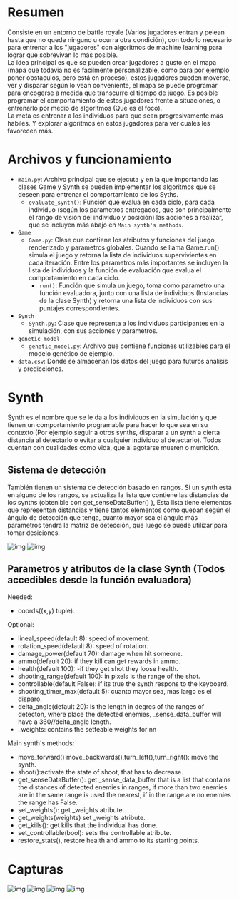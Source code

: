 <h1>Resumen</h1>
Consiste en un entorno de battle royale (Varios jugadores entran y pelean hasta que no quede ninguno u ocurra otra condición), con todo lo necesario para entrenar a los "jugadores" con algoritmos de machine learning para lograr que sobrevivan lo más posible.<br>
La idea principal es que se pueden crear jugadores a gusto en el mapa (mapa que todavia no es facilmente personalizable, como para por ejemplo poner obstaculos, pero está en proceso), estos jugadores pueden moverse, ver y disparar según lo vean conveniente, el mapa se puede programar para encogerse a medida que transcurre el tiempo de juego.
Es posible programar el comportamiento de estos jugadores frente a situaciones, o entrenarlo por medio de algoritmos (Que es el foco).<br>
La meta es entrenar a los individuos para que sean progresivamente más habiles. Y explorar algoritmos en estos jugadores para ver cuales les favorecen más.


<h1>Archivos y funcionamiento</h1>
  
* ```main.py```: Archivo principal que se ejecuta y en la que importando las clases Game y Synth se pueden implementar los algoritmos que se deseen para entrenar el comportamiento de los Syths.<br>
    * ```evaluate_synth()```: Función que evalua en cada ciclo, para cada individuo (según los parametros entregados, que son principalmente el rango de visión del individuo y posición) las acciones a realizar, que se incluyen más abajo en ```Main synth's methods```. 
* ```Game```<br>
    * ```Game.py```: Clase que contiene los atributos y funciones del juego, renderizado y parametros globales. Cuando se llama Game.run() simula el juego y retorna la lista de individuos supervivientes en cada iteración. Entre los parametros más importantes se incluyen la lista de individuos y la función de evaluación que evalua el comportamiento en cada ciclo.<br>
      * ```run()```: Función que simula un juego, toma como parametro una función evaluadora, junto con una lista de individuos (Instancias de la clase Synth) y retorna una lista de individuos con sus puntajes correspondientes.
* ```Synth```<br>
    * ```Synth.py```: Clase que representa a los individuos participantes en la simulación, con sus acciones y parametros.<br>
* ```genetic_model```<br>
   * ```genetic_model.py```: Archivo que contiene funciones utilizables para el modelo genético de ejemplo.<br>
* ```data.csv```: Donde se almacenan los datos del juego para futuros analisis y predicciones.<br>
<h1>Synth</h1>
Synth es el nombre que se le da a los individuos en la simulación y que tienen un comportamiento programable para hacer lo que sea en su contexto (Por ejemplo seguir a otros synths, disparar a un synth a cierta distancia al detectarlo o evitar a cualquier individuo al detectarlo). Todos cuentan con cualidades como vida, que al agotarse mueren o munición.<br>
<h2>Sistema de detección</h2>
También tienen un sistema de detección basado en rangos. Si un synth está en alguno de los rangos, se actualiza la lista que contiene las distancias de los synths (obtenible con get_senseDataBuffer() ), Esta lista tiene elementos que representan distancias y tiene tantos elementos como quepan según el ángulo de detección que tenga, cuanto mayor sea el ángulo más parametros tendrá la matriz de detección, que luego se puede utilizar para tomar desiciones.<br>

![img](https://github.com/MartinCastillo/IA-Royale/blob/master/captures/5.PNG)
![img](https://github.com/MartinCastillo/IA-Royale/blob/master/captures/6.PNG)

<h2>Parametros y atributos de la clase Synth (Todos accedibles desde la función evaluadora)</h2>
  
Needed:<br>
  * coords((x,y) tuple).
  
Optional:<br>
  * lineal_speed(default 8): speed of movement.
  * rotation_speed(default 8): speed of rotation.
  * damage_power(default 70): damage when hit someone.
  * ammo(default 20): if they kill can get rewards in ammo.
  * health(default 100): -if they get shot they loose health.
  * shooting_range(default 100): in pixels is the range of the shot.
  * controllable(default False): if its true the synth respons to the keyboard.
  * shooting_timer_max(default 5): cuanto mayor sea, mas largo es el disparo.
  * delta_angle(default 20): Is the length in degres of the ranges of detecton,
  where place the detected enemies, _sense_data_buffer will have a 360//delta_angle
  length.
  * _weights: contains the setteable weights for nn

Main synth´s methods:
  * move_forward() move_backwards(),turn_left(),turn_right(): move the synth.
  * shoot():activate the state of shoot, that has to decrease.
  * get_senseDataBuffer(): get _sense_data_buffer that is a list that contains the
  distances of detected enemies in ranges, if more than two enemies are in the same
  range is used the nearest, if in the range are no enemies the range has False.
  * set_weights(): get _weights atribute.
  * get_weights(weights) set _weights atribute.
  * get_kills(): get kills that the individual has done.
  * set_controllable(bool): sets the controllable atribute.
  * restore_stats(), restore health and ammo to its starting points.

<h1>Capturas</h1>
  
  ![img](https://github.com/MartinCastillo/IA-Royale/blob/master/captures/1.PNG)
  ![img](https://github.com/MartinCastillo/IA-Royale/blob/master/captures/2.PNG)
  ![img](https://github.com/MartinCastillo/IA-Royale/blob/master/captures/3.PNG)
  ![img](https://github.com/MartinCastillo/IA-Royale/blob/master/captures/4.PNG)

